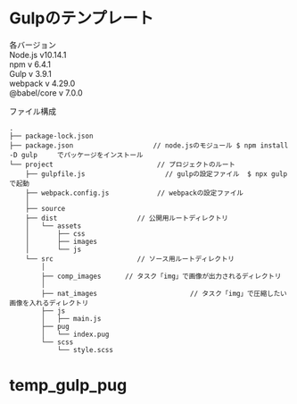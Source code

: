 # Gulpのテンプレート

各バージョン  
Node.js v10.14.1  
npm        v  6.4.1  
Gulp       v  3.9.1  
webpack    v  4.29.0  
@babel/core v 7.0.0

ファイル構成
```
.
├── package-lock.json         
├── package.json                    // node.jsのモジュール $ npm install -D gulp　　　でパッケージをインストール
└── project                          // プロジェクトのルート
    ├── gulpfile.js                    // gulpの設定ファイル  $ npx gulp で起動
    ├── webpack.config.js            // webpackの設定ファイル
    │
    ├── source
    ├── dist                    // 公開用ルートディレクトリ
    │   └── assets
    │       ├── css
    │       ├── images
    │       └── js
    └── src                     // ソース用ルートディレクトリ
        │
        ├── comp_images      // タスク「img」で画像が出力されるディレクトリ
        │
        ├── nat_images　　　　　　　　　　　　　　// タスク「img」で圧縮したい画像を入れるディレクトリ
        ├── js
        │   ├── main.js
        ├── pug
        │   └── index.pug
        └── scss
            └── style.scss
```
# temp_gulp_pug
